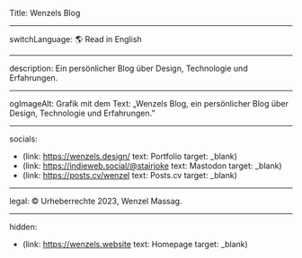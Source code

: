 Title: Wenzels Blog

----

switchLanguage: 🌎 Read in English

----

description: Ein persönlicher Blog über Design, Technologie und Erfahrungen.

----

ogImageAlt: Grafik mit dem Text: „Wenzels Blog, ein persönlicher Blog über Design, Technologie und Erfahrungen.”

----

socials:

- <nobr>(link: https://wenzels.design/ text: Portfolio target: _blank)</nobr>
- <nobr>(link: https://indieweb.social/@stairjoke text: Mastodon target: _blank)</nobr>
- <nobr>(link: https://posts.cv/wenzel text: Posts.cv target: _blank)</nobr>

----

legal: © Urheberrechte 2023, Wenzel Massag.

----

hidden:

- <nobr>(link: https://wenzels.website text: Homepage target: _blank)</nobr>
